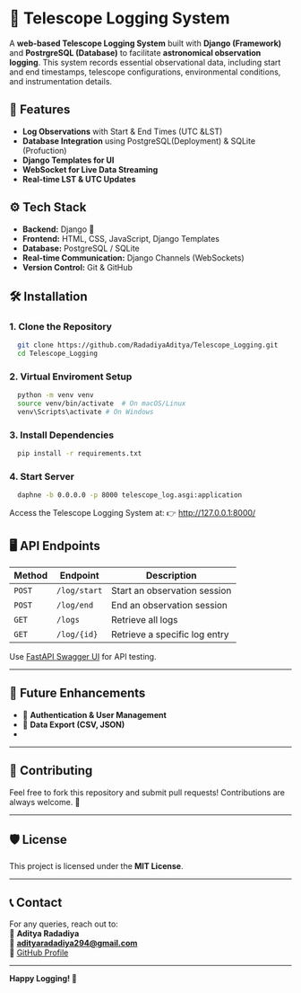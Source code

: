# 🔭 Telescope Logging System

A **web-based Telescope Logging System** built with **Django (Framework)** and **PostrgreSQL (Database)** to facilitate **astronomical observation logging**. This system records essential observational data, including start and end timestamps, telescope configurations, environmental conditions, and instrumentation details.


## 🚀 Features

- **Log Observations** with Start & End Times (UTC &LST)
- **Database Integration** using PostgreSQL(Deployment) & SQLite (Profuction)
- **Django Templates for UI**
- **WebSocket for Live Data Streaming**
- **Real-time LST & UTC Updates**


## ⚙️ Tech Stack

- **Backend:** Django 🚀
- **Frontend:** HTML, CSS, JavaScript, Django Templates
- **Database:** PostgreSQL / SQLite
- **Real-time Communication:** Django Channels (WebSockets)
- **Version Control:** Git & GitHub


## 🛠️ Installation

### 1️. Clone the Repository

```bash
  git clone https://github.com/RadadiyaAditya/Telescope_Logging.git
  cd Telescope_Logging
```
### 2. Virtual Enviroment Setup

```bash
  python -m venv venv
  source venv/bin/activate  # On macOS/Linux
  venv\Scripts\activate # On Windows
```
### 3. Install Dependencies

```bash
  pip install -r requirements.txt
```
### 4. Start Server

```bash
  daphne -b 0.0.0.0 -p 8000 telescope_log.asgi:application
```
Access the Telescope Logging System at:
👉 http://127.0.0.1:8000/


## 🖥️ API Endpoints
| Method | Endpoint | Description |
|--------|---------|-------------|
| `POST` | `/log/start` | Start an observation session |
| `POST` | `/log/end` | End an observation session |
| `GET`  | `/logs` | Retrieve all logs |
| `GET`  | `/log/{id}` | Retrieve a specific log entry |

Use [FastAPI Swagger UI](http://127.0.0.1:8000/docs) for API testing.

---

## 🎯 Future Enhancements
- 🔹 **Authentication & User Management**
- 🔹 **Data Export (CSV, JSON)**
- 
---

## 🤝 Contributing
Feel free to fork this repository and submit pull requests! Contributions are always welcome. 🚀

---

## 🛡️ License
This project is licensed under the **MIT License**.

---

## 📞 Contact
For any queries, reach out to:  
👤 **Aditya Radadiya**  
📧 **adityaradadiya294@gmail.com**  
🔗 [GitHub Profile](https://github.com/RadadiyaAditya)

---

**Happy Logging! 🌌**

